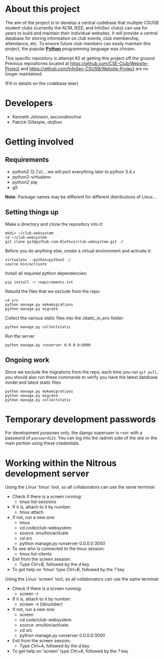 # About this project

The aim of the project is to develop a central codebase that multiple CSUSB student clubs (currently the ACM, IEEE, and InfoSec clubs) can use for years to build and maintain their individual websites. It will provide a central database for storing information on club events, club membership, attendance, etc. To ensure future club members can easily maintain this project, the popular [__Python__](https://docs.python.org/3/) programming language was chosen.

This specific repository is attempt #2 at getting this project off the ground. Previous repositories located at <https://github.com/CSE-Club/Website-Project> and <https://github.com/InfoSec-CSUSB/Website-Project> are no longer maintained.

(Fill in details on the codebase later)

# Developers

* Kenneth Johnson, *securedirective*
* Patrick Gillespie, *alofoxx*

# Getting involved

## Requirements

* python2 (2.7.x)... we will port everything later to python 3.4.x
* python2-virtualenv
* python2-pip
* git

__Note:__ Package names may be different for different distributions of Linux...

## Setting things up

Make a directory and clone the repository into it:

    mkdir ~/club-websystem
    cd ~/club-websystem
    git clone git@github.com:Alofoxx/club-websystem.git ./

Before you do anything else, create a virtual environment and activate it:

    virtualenv --python=python2 ./
    source bin/activate

Install all required python dependencies:

    pip install -r requirements.txt

Rebuild the files that we exclude from the repo:

    cd src
    python manage.py makemigrations
    python manage.py migrate

Collect the various static files into the /static_in_env folder:

    python manage.py collectstatic

Run the server

    python manage.py runserver 0.0.0.0:8000

## Ongoing work

Since we exclude the migrations from the repo, each time you run `git pull`, you should also run these commands to verify you have the latest database model and latest static files:

    python manage.py makemigrations
    python manage.py migrate
    python manage.py collectstatic

# Temporary development passwords

For development purposes only, the django superuser is `root` with a password of `password123`. You can log into the /admin side of the site or the main portion using these credentials.

# Working within the Nitrous development server

Using the Linux 'tmux' tool, so all collaborators can use the same terminal:
- Check if there is a screen running:
  - tmux list-sessions
- If it is, attach to it by number:
  - tmux attach
- If not, run a new one:
  - tmux
  - cd code/club-websystem
  - source .env/bin/activate
  - cd src
  - python manage.py runserver 0.0.0.0:3000
- To see who is connected to the tmux session:
  - tmux list-clients
- Exit from the screen session:
  - Type *Ctrl+B*, followed by the *d* key
- To get help on 'tmux' type *Ctrl+B*, followed by the *?* key

Using the Linux 'screen' tool, so all collaborators can use the same terminal:
- Check if there is a screen running:
  - screen -r
- If it is, attach to it by number:
  - screen -x [idnumber]
- If not, run a new one:
  - screen
  - cd code/club-websystem
  - source .env/bin/activate
  - cd src
  - python manage.py runserver 0.0.0.0:3000
- Exit from the screen session:
  - Type *Ctrl+A*, followed by the *d* key
- To get help on 'screen' type *Ctrl+A*, followed by the *?* key
